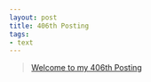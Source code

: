 ```yaml
---
layout: post
title: 406th Posting
tags: 
- text
---
```


> [Welcome to my 406th Posting](https://janghan-kor.tistory.com/1567)
